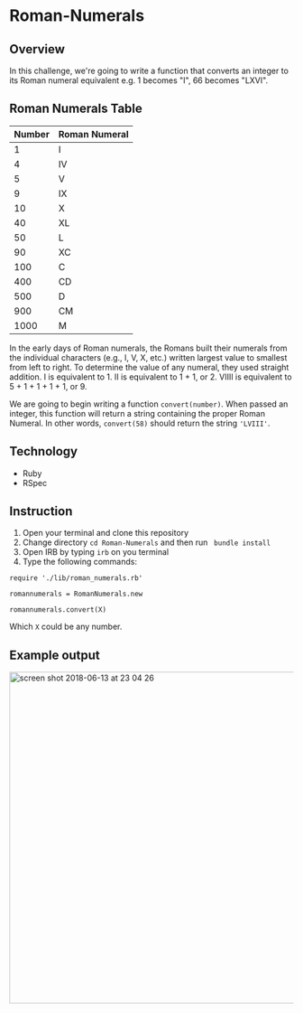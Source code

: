# Roman-Numerals

## Overview

In this challenge, we're going to write a function that converts an integer to its Roman numeral equivalent e.g. 1 becomes "I", 66 becomes "LXVI".


## Roman Numerals Table

|  Number  | Roman Numeral |
| -------------- | ------------- |
| 1              | I             |
| 4              | IV            |
| 5              | V             |
| 9              | IX            |
| 10             | X             |
| 40             | XL            |
| 50             | L             |
| 90             | XC            |
| 100            | C             |
| 400            | CD            |
| 500            | D             |
| 900            | CM            |
| 1000           | M             |

In the early days of Roman numerals, the Romans built their numerals from the individual characters (e.g., I, V, X, etc.) written largest value to smallest from left to right.  To determine the value of any numeral, they used straight addition.  I is equivalent to 1.  II is equivalent to 1 + 1, or 2.  VIIII is equivalent to 5 + 1 + 1 + 1 + 1, or 9.

We are going to begin writing a function `convert(number)`.  When passed an integer, this function will return a string containing the proper Roman Numeral.  In other words, `convert(58)` should return the string `'LVIII'`.

## Technology
- Ruby
- RSpec

## Instruction

1. Open your terminal and clone this repository
2. Change directory ```cd Roman-Numerals``` and then run  ```
bundle install```
3. Open IRB by typing ```irb``` on you terminal
4. Type the following commands:
```
require './lib/roman_numerals.rb'
```
```
romannumerals = RomanNumerals.new
```
```
romannumerals.convert(X)
```
Which ``` X ``` could be any number.

## Example output

<img width="587" alt="screen shot 2018-06-13 at 23 04 26" src="https://user-images.githubusercontent.com/34063826/41381164-b8312b42-6f5e-11e8-8105-ff75afd15d96.png">
